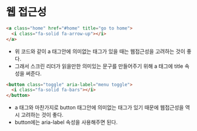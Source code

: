 # 웹 접근성

```html
<a class="home" href="#home" title="go to home">
  <i class="fa-solid fa-arrow-up"></i>
</a>
```

- 위 코드와 같이 a 태그안에 의미없는 태그가 있을 때는 웹접근성을 고려하는 것이 좋다.
- 그래서 스크린 리더가 읽을만한 의미있는 문구를 만들어주기 위해 a 태그에 title 속성을 써준다.

```html
<button class="toggle" aria-label="menu toggle">
  <i class="fa-solid fa-bars"></i>
</button>
```

- a 태그와 마찬가지로 button 태그안에 의미없는 태그가 있기 때문에 웹접근성을 역시 고려하는 것이 좋다.
- button에는 aria-label 속성을 사용해주면 된다.
